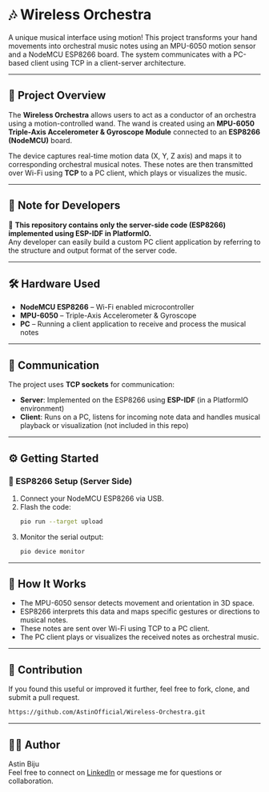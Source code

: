 
# 🎶 Wireless Orchestra

A unique musical interface using motion! This project transforms your hand movements into orchestral music notes using an MPU-6050 motion sensor and a NodeMCU ESP8266 board. The system communicates with a PC-based client using TCP in a client-server architecture.

---

## 📌 Project Overview

The **Wireless Orchestra** allows users to act as a conductor of an orchestra using a motion-controlled wand. The wand is created using an **MPU-6050 Triple-Axis Accelerometer & Gyroscope Module** connected to an **ESP8266 (NodeMCU)** board. 

The device captures real-time motion data (X, Y, Z axis) and maps it to corresponding orchestral musical notes. These notes are then transmitted over Wi-Fi using **TCP** to a PC client, which plays or visualizes the music.

---

## 📁 Note for Developers

📌 **This repository contains only the server-side code (ESP8266) implemented using ESP-IDF in PlatformIO.**  
Any developer can easily build a custom PC client application by referring to the structure and output format of the server code.

---

## 🛠️ Hardware Used

- **NodeMCU ESP8266** – Wi-Fi enabled microcontroller
- **MPU-6050** – Triple-Axis Accelerometer & Gyroscope
- **PC** – Running a client application to receive and process the musical notes

---

## 📡 Communication

The project uses **TCP sockets** for communication:

- **Server**: Implemented on the ESP8266 using **ESP-IDF** (in a PlatformIO environment)
- **Client**: Runs on a PC, listens for incoming note data and handles musical playback or visualization (not included in this repo)

---

## ⚙️ Getting Started

### 🔧 ESP8266 Setup (Server Side)
1. Connect your NodeMCU ESP8266 via USB.
2. Flash the code:
   ```bash
   pio run --target upload
   ```
3. Monitor the serial output:
   ```bash
   pio device monitor
   ```

---

## 🎵 How It Works

- The MPU-6050 sensor detects movement and orientation in 3D space.
- ESP8266 interprets this data and maps specific gestures or directions to musical notes.
- These notes are sent over Wi-Fi using TCP to a PC client.
- The PC client plays or visualizes the received notes as orchestral music.

---


## 🙌 Contribution
If you found this useful or improved it further, feel free to fork, clone, and submit a pull request.
```bash
https://github.com/AstinOfficial/Wireless-Orchestra.git
```
---
## 🙋‍♂️ Author
Astin Biju <br>
Feel free to connect on <a href="https://www.linkedin.com/in/astin-biju/">LinkedIn</a> or message me for questions or collaboration.


